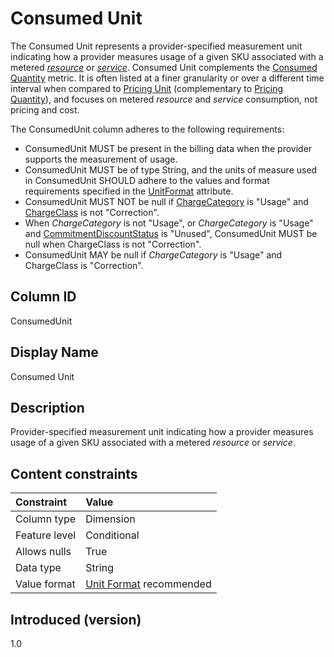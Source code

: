 # Consumed Unit

The Consumed Unit represents a provider-specified measurement unit indicating how a provider measures usage of a given SKU associated with a metered [*resource*](#glossary:resource) or [*service*](#glossary:service). Consumed Unit complements the [Consumed Quantity](#consumedquantity) metric. It is often listed at a finer granularity or over a different time interval when compared to [Pricing Unit](#pricingunit) (complementary to [Pricing Quantity](#pricingquantity)), and focuses on metered *resource* and *service* consumption, not pricing and cost.

The ConsumedUnit column adheres to the following requirements:

* ConsumedUnit MUST be present in the billing data when the provider supports the measurement of usage.
* ConsumedUnit MUST be of type String, and the units of measure used in ConsumedUnit SHOULD adhere to the values and format requirements specified in the [UnitFormat](#unitformat) attribute.
* ConsumedUnit MUST NOT be null if [ChargeCategory](#chargecategory) is "Usage" and [ChargeClass](#chargeclass) is not "Correction".
* When *ChargeCategory* is not "Usage", or *ChargeCategory* is "Usage" and [CommitmentDiscountStatus](#commitmentdiscountstatus) is "Unused", ConsumedUnit MUST be null when ChargeClass is not "Correction".
* ConsumedUnit MAY be null if *ChargeCategory* is "Usage" and ChargeClass is "Correction".

## Column ID

ConsumedUnit

## Display Name

Consumed Unit

## Description

Provider-specified measurement unit indicating how a provider measures usage of a given SKU associated with a metered *resource* or *service*.

## Content constraints

|    Constraint   |      Value      |
|:----------------|:----------------|
| Column type     | Dimension       |
| Feature level   | Conditional     |
| Allows nulls    | True            |
| Data type       | String          |
| Value format    | [Unit Format](#unitformat) recommended |

## Introduced (version)

1.0
